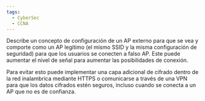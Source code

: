 ```yaml
---
tags:
  - CyberSec
  - CCNA
---
```

Describe un concepto de configuración de un AP externo para que se vea y comporte como un AP legítimo (el mismo SSID y la misma configuración de seguridad) para que los usuarios se conecten a falso AP. Este puede aumentar el nivel de señal para aumentar las posibilidades de conexión. 

Para evitar esto puede implementar una capa adicional de cifrado dentro de la red inalambrica mediante HTTPS o comunicarse a través de una VPN para que los datos cifrados estén seguros, incluso cuando se conecta a un AP que no es de confianza. 